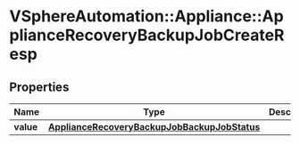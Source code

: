 # VSphereAutomation::Appliance::ApplianceRecoveryBackupJobCreateResp

## Properties
Name | Type | Description | Notes
------------ | ------------- | ------------- | -------------
**value** | [**ApplianceRecoveryBackupJobBackupJobStatus**](ApplianceRecoveryBackupJobBackupJobStatus.md) |  | 


